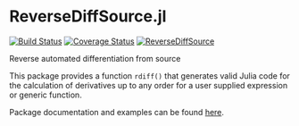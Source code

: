 ReverseDiffSource.jl
====================

[![Build Status](https://travis-ci.org/JuliaDiff/ReverseDiffSource.jl.png)](https://travis-ci.org/JuliaDiff/ReverseDiffSource.jl)
[![Coverage Status](https://coveralls.io/repos/JuliaDiff/ReverseDiffSource.jl/badge.png?branch=master)](https://coveralls.io/r/JuliaDiff/ReverseDiffSource.jl?branch=master)
[![ReverseDiffSource](http://pkg.julialang.org/badges/ReverseDiffSource_release.svg)](http://pkg.julialang.org/?pkg=ReverseDiffSource&ver=release)

Reverse automated differentiation from source


This package provides a function `rdiff()` that generates valid Julia code for the calculation of derivatives up to any order for a user supplied expression or generic function.

Package documentation and examples can be found [here](http://reversediffsourcejl.readthedocs.org/en/master/index.html).
